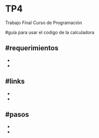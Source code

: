 # TP4
Trabajo Final Curso de Programación

#guía para usar el codigo de la calculadora

#requerimientos
-
-
-

#links
-
-
-

#pasos
-
-
-

#

